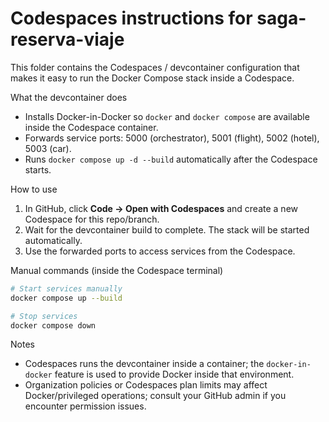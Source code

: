 # Codespaces instructions for saga-reserva-viaje

This folder contains the Codespaces / devcontainer configuration that makes it easy to run the Docker Compose stack inside a Codespace.

What the devcontainer does
- Installs Docker-in-Docker so `docker` and `docker compose` are available inside the Codespace container.
- Forwards service ports: 5000 (orchestrator), 5001 (flight), 5002 (hotel), 5003 (car).
- Runs `docker compose up -d --build` automatically after the Codespace starts.

How to use
1. In GitHub, click **Code → Open with Codespaces** and create a new Codespace for this repo/branch.
2. Wait for the devcontainer build to complete. The stack will be started automatically.
3. Use the forwarded ports to access services from the Codespace.

Manual commands (inside the Codespace terminal)

```bash
# Start services manually
docker compose up --build

# Stop services
docker compose down
```

Notes
- Codespaces runs the devcontainer inside a container; the `docker-in-docker` feature is used to provide Docker inside that environment.
- Organization policies or Codespaces plan limits may affect Docker/privileged operations; consult your GitHub admin if you encounter permission issues.
